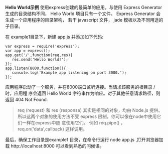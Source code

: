 **Hello World示例**
使用express创建的最简单的应用。与使用 Express Generator 生成的目录结构不同，
Hello World 项目只有一个文件。 Express Generator 会生成一个应用程序的目录架构，
若干 javascript 文件， jade 模板以及不同用途的子目录。

在 example1目录下，新建 app.js 并添加如下代码:
```
var express = require('express');
var app = express();
app.get('/',function(req,res){
   res.send('Hello World!');
});
app.listen(8000,function(){
   console.log('Example app listening on port 3000.');
});
```
应用程序启动了一个服务，并在8000端口监听连接。当请求该服务的根目录 / 时，应用程
序会返回 Hello World 字符串作为响应。对于其他任意请求路径，则返回 404 Not Found.
>req (request) 和 res (response) 其实是相同的对象，均由 Node.js 提供。所以这两个对象的使用方法不受 express 限制，你可以像在node中使用它们一样在express中随
意使用它们。 例如 req.pipe() ， req.on('data',callback) 这样调用。

最后，确保工作目录是example1 目录，在命令行运行 node app.js ,打开浏览器加载
http://localhost:8000 可以看到熟悉的问候语。